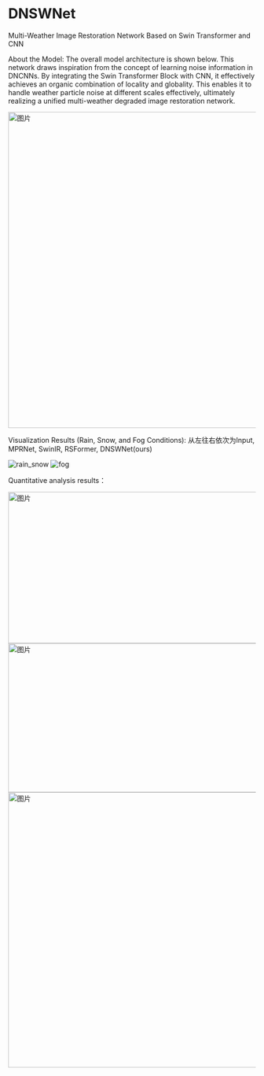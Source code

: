 # DNSWNet
Multi-Weather Image Restoration Network Based on Swin Transformer and CNN

About the Model:
The overall model architecture is shown below. This network draws inspiration from the concept of learning noise information in DNCNNs. By integrating the Swin Transformer Block with CNN, it effectively achieves an organic combination of locality and globality. This enables it to handle weather particle noise at different scales effectively, ultimately realizing a unified multi-weather degraded image restoration network.

<img width="1210" height="643" alt="图片" src="https://github.com/user-attachments/assets/c5560c18-82ba-4ec1-a987-06ee5fc80332" />





Visualization Results (Rain, Snow, and Fog Conditions):
从左往右依次为Input, MPRNet, SwinIR, RSFormer, DNSWNet(ours)


![rain_snow](https://github.com/user-attachments/assets/0484465b-64ef-4499-b6a5-ac0dc5bfea20)
![fog](https://github.com/user-attachments/assets/f1a47ab5-6c30-4beb-83c6-d9fc91846b50)




Quantitative analysis results：



<img width="754" height="308" alt="图片" src="https://github.com/user-attachments/assets/a6830859-5822-43ea-8cda-ab8dfb681611" />
<img width="750" height="303" alt="图片" src="https://github.com/user-attachments/assets/cdafdcdf-3892-42cf-a63e-d7c104cfeeaf" />
<img width="747" height="560" alt="图片" src="https://github.com/user-attachments/assets/9ba48763-2106-4174-8ea6-6af34a8f0f7b" />

